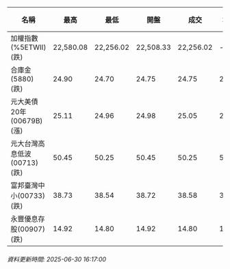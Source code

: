 | 名稱 | 最高 | 最低 | 開盤 | 成交 | 均價 | 成交金額(億) | 昨收 | 漲跌幅 | 漲跌 | 總量 | 昨量 | 振幅 |
| -------- | -------- | -------- | -------- |-------- | -------- | -------- |-------- |-------- |-------- | -------- | -------- |-------- |
|加權指數(%5ETWII) (跌)|22,580.08|22,256.02|22,508.33|22,256.02|-|3,551.07|22,580.08|1.44%|324.06|5,694,854|0|1.44%|
|合庫金(5880) (跌)|24.90|24.70|24.75|24.75|24.79|3.65|25.00|1.00%|0.25|14,719|10,409|0.80%|
|元大美債20年(00679B) (漲)|25.11|24.96|24.98|25.05|25.03|11.01|24.95|0.40%|0.10|43,994|55,731|0.60%|
|元大台灣高息低波(00713) (跌)|50.45|50.25|50.45|50.25|50.34|3.97|50.45|0.40%|0.20|7,894|5,583|0.40%|
|富邦臺灣中小(00733) (跌)|38.73|38.54|38.72|38.58|38.60|0.250|38.72|0.36%|0.14|647|723|0.49%|
|永豐優息存股(00907) (跌)|14.92|14.80|14.92|14.80|14.83|0.096|14.92|0.80%|0.12|646|844|0.80%|
###### 資料更新時間: 2025-06-30 16:17:00